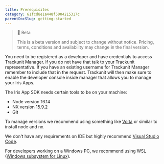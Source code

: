```yaml
---
title: Prerequisites
category: 61fcd8e1a448f5004215317c
parentDocSlug: getting-started
---
```

> 🚧 Beta
> 
> This is a beta version and subject to change without notice. Pricing, terms, conditions and availability may change in the final version.

You need to be registered as a developer and have credentials to access Trackunit Manager. If you do not have that talk to your Trackunit representative. If you have an existing username for Trackunit Manager remember to include that in the request.
Trackunit will then make sure to enable the developer console inside manager that allows you to manage your Iris Apps.

The Iris App SDK needs certain tools to be on your machine:

- Node version 16.14
- NX version 15.9.2
- Git

To manage versions we recommend using something like [Volta](http://volta.sh) or similar to install node and nx.

We don't have any requirements on IDE but highly recommend [Visual Studio Code](https://code.visualstudio.com/).

For developers working on a Windows PC, we recommend using WSL ([Windows subsystem for Linux](https://learn.microsoft.com/en-us/windows/wsl/)).
